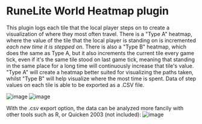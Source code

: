 # RuneLite World Heatmap plugin
This plugin logs each tile that the local player steps on to create a visualization of where they most often travel.  There is a "Type A" heatmap, where the value of the tile that the local player is standing on is incremented *each new time it is stepped on*. There is also a "Type B" heatmap, which does the same as Type A, but it also increments the current tile every game tick, even if it's the same tile stood on last game tick, meaning that standing in the same place for a long time will continuously increase that tile's value. "Type A" will create a heatmap better suited for visualizing the paths taken, whilst "Type B" will help visualize where the most time is spent. Data of step values on each tile is able to be exported as a .CSV file.

![image](https://github.com/GrandTheftWalrus/RuneLite-World-Heatmap/assets/70998757/561d733c-199a-4588-9317-6bbbbbc8d6ad)
![image](https://github.com/GrandTheftWalrus/RuneLite-World-Heatmap/assets/70998757/52975a4c-f265-436f-b38e-e0714b4d585c)

With the .csv export option, the data can be analyzed more fancily with other tools such as R, or Quicken 2003 (not included):
![image](https://user-images.githubusercontent.com/70998757/193536404-1aad969d-e2fb-4ab1-af27-3c38be4ac90d.png)

